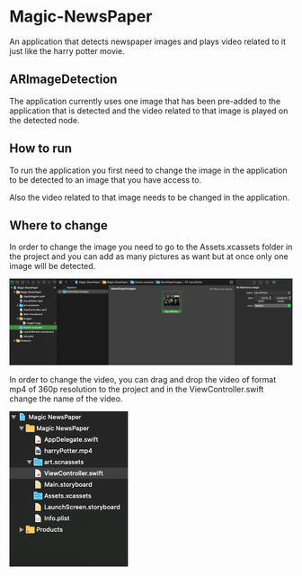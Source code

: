 # Magic-NewsPaper

An application that detects newspaper images and plays video related to it just like the harry potter movie.

## ARImageDetection

The application currently uses one image that has been pre-added to the application that is detected and the video related 
to that image is played on the detected node.

## How to run

To run the application you first need to change the image in the application to be detected to an image that you have 
access to.

Also the video related to that image needs to be changed in the application.

## Where to change

In order to change the image you need to go to the Assets.xcassets folder in the project and you can add as many pictures as
want but at once only one image will be detected.


![my image](Magic%20NewsPaper/image2.png)



In order to change the video, you can drag and drop the video of format mp4 of 360p resolution to the project and in the
ViewController.swift change the name of the video.


![my image](Magic%20NewsPaper/image1.png)
